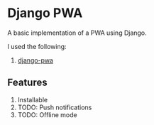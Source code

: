 # Django PWA

A basic implementation of a PWA using Django.

I used the following:

1. [django-pwa](https://github.com/silviolleite/django-pwa)

## Features

1. Installable
2. TODO: Push notifications
3. TODO: Offline mode
